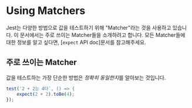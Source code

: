 # Using Matchers

Jest는 다양한 방법으로 값을 테스트하기 위해 "Matcher"라는 것을 사용하고 있습니다. 이 문서에서는 주로 쓰이는 Matcher들을 소개하려고 합니다. 모든 Matcher들에 대한 정보를 알고 싶다면, [`expect` API doc]문서를 참고해주세요.

## 주로 쓰이는 Matcher

값을 테스트하는 가장 단순한 방법은 *정확히 동일한지*를 알아보는 것입니다.
```jsx
test('2 + 2는 4다`, () => {
    expect(2 + 2).toBe(4);
});
```
